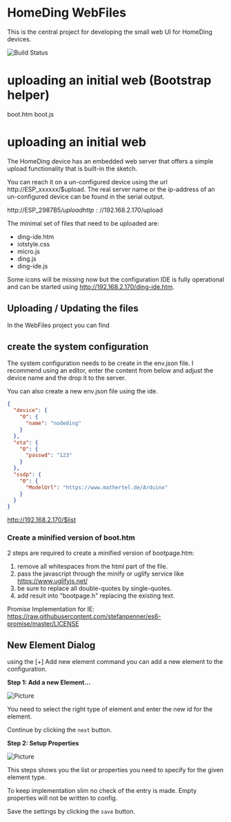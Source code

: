 # HomeDing WebFiles

This is the central project for developing the small web UI for HomeDing devices.

![Build Status](https://dev.azure.com/HomeDing/WebFiles/_apis/build/status/HomeDing.WebFiles?branchName=master)


# uploading an initial web (Bootstrap helper)

boot.htm
boot.js


# uploading an initial web 

The HomeDing device has an embedded web server that offers a simple upload functionality that is built-in the sketch.

You can reach it on a un-configured device using the url http://ESP_xxxxxx/$upload.
The real server name or the ip-address of an un-configured device can be found in the serial output.

http://ESP_2987B5/$upload
http://192.168.2.170/$upload

The minimal set of files that need to be uploaded are:

* ding-ide.htm
* iotstyle.css
* micro.js
* ding.js
* ding-ide.js

Some icons will be missing now but the configuration IDE is fully operational and can be started using http://192.168.2.170/ding-ide.htm.

## Uploading / Updating the files 


In the WebFiles project you can find 

## create the system configuration

The system configuration needs to be create in the env.json file. I recommend using an editor, enter the content from below and adjust the device name and the drop it to the server.

You can also create a new env.json file using the ide.

```JSON
{
  "device": {
    "0": {
      "name": "nodeding"
    }
  },
  "ota": {
    "0": {
      "passwd": "123"
    }
  },
  "ssdp": {
    "0": {
      "ModelUrl": "https://www.mathertel.de/Arduino"
    }
  }
}
```


http://192.168.2.170/$list






### Create a minified version of boot.htm

2 steps are required to create a minified version of bootpage.htm:

1. remove all whitespaces from the html part of the file.
2. pass the javascript through the minify or uglify service like https://www.uglifyjs.net/
3. be sure to replace all double-quotes by single-quotes.
4. add result into "bootpage.h" replacing the existing text.


Promise Implementation for IE:
 https://raw.githubusercontent.com/stefanpenner/es6-promise/master/LICENSE

<!-- 
More to read:

https://www.w3.org/TR/appmanifest/
http://tinkerman.cat/optimizing-files-for-spiffs-with-gulp/ -->


## New Element Dialog

using the [+] Add new element command you can add a new element to the configuration.

**Step 1: Add a new Element...**

![Picture](newdlg01.png)

You need to select the right type of element and enter the new id for the element.

Continue by clicking the `next` button.

**Step 2: Setup Properties**

![Picture](newdlg02.png)

This steps shows you the list or properties you need to specify for the given element type.

To keep implementation slim no check of the entry is made. Empty properties will not be written to config.

Save the settings by clicking the `save` button.

